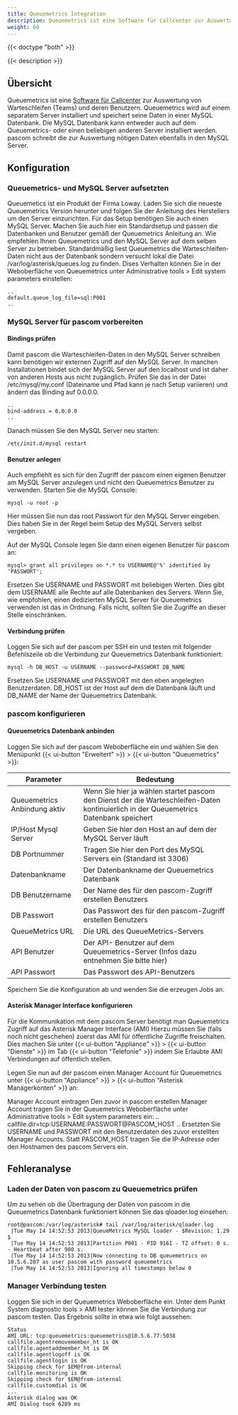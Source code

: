 ```yaml
---
title: Queuemetrics Integration
description: Queuemetrics ist eine Software für Callcenter zur Auswertung von Warteschleifen (Teams) und deren Benutzern.
weight: 60
---
```


{{< doctype "both"  >}}

{{< description >}}

## Übersicht

Queuemetrics ist eine [Software für Callcenter](https://www.pascom.net/de/call-center/) zur Auswertung von Warteschleifen (Teams) und deren Benutzern. Queuemetrics wird auf einem separatem Server installiert und speichert seine Daten in einer MySQL Datenbank. Die MySQL Datenbank kann entweder auch auf dem Queuemetrics-  oder einen beliebigen anderen Server installiert werden. pascom schreibt die zur Auswertung nötigen Daten ebenfalls in den MySQL Server.

## Konfiguration

### Queuemetrics- und MySQL Server aufsetzten

Queuemetics ist ein Produkt der Firma Loway. Laden Sie sich die neueste Queuemetrics Version herunter und folgen Sie der Anleitung des Herstellers um den Server einzurichten. Für das Setup benötigen Sie auch einen MySQL Server. Machen Sie auch hier ein Standardsetup und passen die Datenbanken und Benutzer gemäß der Queuemetrics Anleitung an. Wie empfehlen Ihnen Queuemetrics und den MySQL Server auf dem selben Server zu betrieben.
Standardmäßig liest Queuemetrics die Warteschleifen-Daten nicht aus der Datenbank sondern versucht lokal die Datei /var/log/asterisk/queues.log zu finden.
Dises Verhalten können Sie in der Weboberfläche von Queuemetrics unter Administrative tools > Edit system parameters einstellen:

    ..
    default.queue_log_file=sql:P001
    ..

### MySQL Server für pascom vorbereiten

#### Bindings prüfen

Damit pascom die Warteschleifen-Daten in den MySQL Server schreiben kann benötigen wir externen Zugriff auf den MySQL Server. In manchen Installationen bindet sich der MySQL Server auf den localhost und ist daher von anderen Hosts aus nicht zugänglich. Prüfen Sie das in der Datei /etc/mysql/my.conf (Dateiname und Pfad kann je nach Setup variieren) und ändern das Binding auf 0.0.0.0.

    ..
    bind-address = 0.0.0.0
    ..
Danach müssen Sie den MySQL Server neu starten:

    /etc/init.d/mysql restart

#### Benutzer anlegen

Auch empfiehlt es sich für den Zugriff der pascom einen eigenen Benutzer am MySQL Server anzulegen und nicht den Queuemetrics Benutzer zu verwenden. Starten Sie die MySQL Console:

    mysql -u root -p

Hier müssen Sie nun das root Passwort für den MySQL Server eingeben. Dies haben Sie in der Regel beim Setup des MySQL Servers selbst vergeben.


Auf der MySQL Console legen Sie dann einen eigenen Benutzer für pascom an:

    mysql> grant all privileges on *.* to USERNAME@'%' identified by 'PASSWORT';

Ersetzen Sie USERNAME und PASSWORT mit beliebigen Werten. Dies gibt dem USERNAME alle Rechte auf alle Datenbanken des Servers. Wenn Sie, wie empfohlen, einen dedizierten MySQL Server für Queuemetrics verwenden ist das in Ordnung. Falls nicht, sollten Sie die Zugriffe an dieser Stelle einschränken.

#### Verbindung prüfen

Loggen Sie sich auf der pascom per SSH ein und testen mit folgender Befehlszeile ob die Verbindung zur Queuemetrics Datenbank funktioniert:

    mysql -h DB_HOST -u USERNAME --password=PASSWORT DB_NAME

Ersetzen Sie USERNAME und PASSWORT mit den eben angelegten Benutzerdaten. DB_HOST ist der Host auf dem die Datenbank läuft und DB_NAME der Name der Queuemetrics Datenbank.

### pascom konfigurieren

#### Queuemetrics Datenbank anbinden

Loggen Sie sich auf der pascom Weboberfläche ein und wählen Sie den Menüpunkt {{< ui-button "Erweitert" >}} > {{< ui-button "Queuemetrics" >}}:


|Parameter|Bedeutung|
|---------|---------|
|Queuemetrics Anbindung aktiv|	Wenn Sie hier ja wählen startet pascom den Dienst der die Warteschleifen-Daten kontinuierlich in der Queuemetrics Datenbank speichert|
|IP/Host Mysql Server|	Geben Sie hier den Host an auf dem der MySQL Server läuft|
|DB Portnummer|	Tragen Sie hier den Port des MySQL Servers ein (Standard ist 3306)|
|Datenbankname|	Der Datenbankname der Queuemetrics Datenbank|
|DB Benutzername|	Der Name des für den pascom-Zugriff erstellen Benutzers|
|DB Passwort|	Das Passwort des für den pascom-Zugriff erstellen Benutzers|
|QueueMetrics URL|	Die URL des QueueMetrics-Servers|
|API Benutzer|	Der API- Benutzer auf dem Queuemetrics-Server (Infos dazu entnehmen Sie bitte hier)|
|API Passwort|	Das Passwort des API-Benutzers|

Speichern Sie die Konfiguration ab und wenden Sie die erzeugen Jobs an.

#### Asterisk Manager Interface konfigurieren

Für die Kommunikation mit dem pascom Server benötigt man Queuemetrics Zugriff auf das Asterisk Manager Interface (AMI)
Hierzu müssen Sie (falls noch nicht geschehen) zuerst das AMI für öffentliche Zugriffe freischalten. Dies machen Sie unter {{< ui-button "Appliance" >}} > {{< ui-button "Dienste" >}} im Tab {{< ui-button "Telefonie" >}} indem Sie Erlaubte AMI Verbindungen auf öffentlich stellen.

 Legen Sie nun auf der pascom einen Manager Account für Queuemetrics unter {{< ui-button "Appliance" >}} > {{< ui-button "Asterisk Managerkonten" >}} an:


Manager Account eintragen
Den zuvor in pascom erstellen Manager Account tragen Sie in der Queuemetrics Weboberfläche unter Administrative tools > Edit system parameters ein:
..
callfile.dir=tcp:USERNAME:PASSWORT@PASCOM_HOST
..
Ersetzten Sie USERNAME  und PASSWORT mit den Benutzerdaten des zuvor erstellten Manager Accounts. Statt PASCOM_HOST tragen Sie die IP-Adresse oder den Hostnamen des pascom Servers ein.

## Fehleranalyse

### Laden der Daten von pascom zu Queuemetrics prüfen

Um zu sehen ob die Übertragung der Daten von pascom in die Queuemetrics Datenbank funktioniert können Sie das qloader.log einsehen:

    root@pascom:/var/log/asterisk# tail /var/log/asterisk/qloader.log
     |Tue May 14 14:52:53 2013|QueueMetrics MySQL loader - $Revision: 1.29 $
     |Tue May 14 14:52:53 2013|Partition P001 - PID 9161 - TZ offset: 0 s. - Heartbeat after 900 s.
     |Tue May 14 14:52:53 2013|Now connecting to DB queuemetrics on 10.5.6.207 as user pascom with password queuemetrics
     |Tue May 14 14:52:53 2013|Ignoring all timestamps below 0

### Manager Verbindung testen

Loggen Sie sich in der Queuemetrics Weboberfläche ein. Unter dem Punkt System diagnostic tools > AMI tester können Sie die Verbindung zur pascom testen. Das Ergebnis sollte in etwa wie folgt aussehen:

    Status
    AMI URL: tcp:queuemetrics:queuemetrics@10.5.6.77:5038
    callfile.agentremovemember_ht is OK
    callfile.agentaddmember_ht is OK
    callfile.agentlogoff is OK
    callfile.agentlogin is OK
    Skipping check for $EM@from-internal
    callfile.monitoring is OK
    Skipping check for $EM@from-internal
    callfile.customdial is OK
    ...
    Asterisk dialog was OK
    AMI Dialog took 6289 ms

<!-- ### Queuemetrics-Jobs im Commander

Haben Sie im Commander alles richtig eingetragen und gespeichert, müssen Sie noch zwei Jobs anwenden:

Sind die Jobs erfolgreich gelaufen, sollten Sie folgende Meldung erhalten:

Bei jedem Telefonie anwenden wird Queuemetrics synchronisiert:
-->
